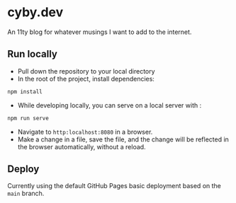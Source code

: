 # cyby.dev

An 11ty blog for whatever musings I want to add to the internet.

## Run locally

- Pull down the repository to your local directory
- In the root of the project, install dependencies:

```bash
npm install
```

- While developing locally, you can serve on a local server with :

```bash
npm run serve
```

- Navigate to `http:localhost:8080` in a browser.
- Make a change in a file, save the file, and the change will be reflected in the browser automatically, without a reload.

## Deploy

Currently using the default GitHub Pages basic deployment based on the `main` branch.
